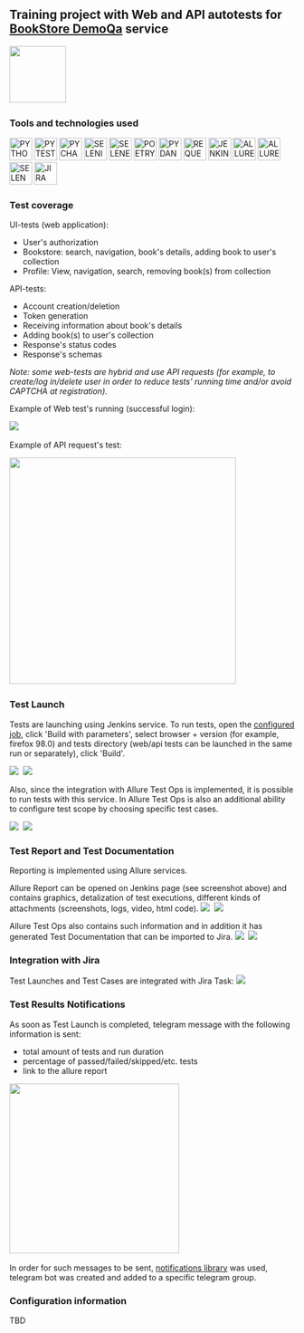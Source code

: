 ## Training project with Web and API autotests for [BookStore DemoQa](https://demoqa.com/books) service

<img src="readme_images/logo.png" height="100"/>&nbsp;

### Tools and technologies used
<p>
<a href="https://www.python.org/"><img src="readme_images/technologies/python.png" width="40" height="40"  alt="PYTHON"/></a>
<a href="https://docs.pytest.org/en/"><img src="readme_images/technologies/pytest.png" width="40" height="40"  alt="PYTEST"/></a>
<a href="https://www.jetbrains.com/pycharm/"><img src="readme_images/technologies/pycharm.png" width="40" height="40"  alt="PYCHARM"/></a>
<a href="https://www.selenium.dev/"><img src="readme_images/technologies/selenium.png" width="40" height="40"  alt="SELENIUM"/></a>
<a href="https://github.com/yashaka/selene/"><img src="readme_images/technologies/selene.png" width="40" height="40"  alt="SELENE"/></a>
<a href="https://python-poetry.org/"><img src="readme_images/technologies/poetry.png" width="40" height="40"  alt="POETRY"/></a>
<a href="https://docs.pydantic.dev/latest/"><img src="readme_images/technologies/pydantic.png" width="40" height="40"  alt="PYDANTIC"/></a>
<a href="https://pypi.org/project/requests/"><img src="readme_images/technologies/requests.png" width="40" height="40"  alt="REQUESTS"/></a>
<a href="https://www.jenkins.io/"><img src="readme_images/technologies/jenkins.png" width="40" height="40"  alt="JENKINS"/></a>
<a href="https://allurereport.org/"><img src="readme_images/technologies/allure_report.png" width="40" height="40"  alt="ALLUREREPORT"/></a>
<a href="https://qameta.io/"><img src="readme_images/technologies/allure_testops.png" width="40" height="40"  alt="ALLURETESTOPS"/></a>
<a href="https://aerokube.com/selenoid/"><img src="readme_images/technologies/selenoid.png" width="40" height="40"  alt="SELENOID"/></a>
<a href="https://www.atlassian.com/software/jira"><img src="readme_images/technologies/jira.png" width="40" height="40"  alt="JIRA"/></a>
</p>

### Test coverage
UI-tests (web application):
* User's authorization
* Bookstore: search, navigation, book's details, adding book to user's collection
* Profile: View, navigation, search, removing book(s) from collection

API-tests:
* Account creation/deletion
* Token generation
* Receiving information about book's details
* Adding book(s) to user's collection
* Response's status codes
* Response's schemas

*Note: some web-tests are hybrid and use API requests (for example, to create/log in/delete user in order to reduce tests' running time and/or avoid CAPTCHA at registration).*

Example of Web test's running (successful login):

<img src="readme_images/bookstore_web_test.gif"/>&nbsp;

Example of API request's test:

<img src="readme_images/bookstore_api_test.png" height="400"/>&nbsp;

### Test Launch
Tests are launching using Jenkins service.
To run tests, open the [configured job](https://jenkins.autotests.cloud/job/C06-natalya_s_belova_bookstore_web_api_main/), click 'Build with parameters', select browser + version (for example, firefox 98.0) and tests directory (web/api tests can be launched in the same run or separately), click 'Build'.

<img src="readme_images/bookstore_jenkins_1.png"/>&nbsp;
<img src="readme_images/bookstore_jenkins_2.png"/>&nbsp;

Also, since the integration with Allure Test Ops is implemented, it is possible to run tests with this service. 
In Allure Test Ops is also an additional ability to configure test scope by choosing specific test cases.

<img src="readme_images/bookstore_testops_jobs.png"/>&nbsp;
<img src="readme_images/bookstore_testops_parameters.png"/>&nbsp;

### Test Report and Test Documentation

Reporting is implemented using Allure services.

Allure Report can be opened on Jenkins page (see screenshot above) and contains graphics, detalization of test executions, different kinds of attachments (screenshots, logs, video, html code).
<img src="readme_images/bookstore_allure_1.png"/>&nbsp;
<img src="readme_images/bookstore_allure_2.png"/>&nbsp;

Allure Test Ops also contains such information and in addition it has generated Test Documentation that can be imported to Jira.
<img src="readme_images/bookstore_testops_dashboard.png"/>&nbsp;
<img src="readme_images/bookstore_testops_tc.png"/>&nbsp;

### Integration with Jira

Test Launches and Test Cases are integrated with Jira Task:
<img src="readme_images/bookstore_jira.png"/>&nbsp;

### Test Results Notifications
As soon as Test Launch is completed, telegram message with the following information is sent:
* total amount of tests and run duration
* percentage of passed/failed/skipped/etc. tests
* link to the allure report

<img src="readme_images/bookstore_telegram.png" height="300"/>&nbsp;

In order for such messages to be sent, [notifications library](https://github.com/qa-guru/allure-notifications) was used, telegram bot was created and added to a specific telegram group.

### Configuration information

TBD
